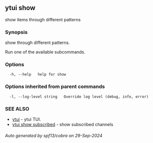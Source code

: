 ## ytui show

show items through different patterns

### Synopsis


show through different patterns.

Run one of the available subcommands.

### Options

```
  -h, --help   help for show
```

### Options inherited from parent commands

```
  -l, --log-level string   Override log level (debug, info, error)
```

### SEE ALSO

* [ytui](ytui.md)	 - ytui TUI.
* [ytui show subscribed](ytui_show_subscribed.md)	 - show subscribed channels

###### Auto generated by spf13/cobra on 29-Sep-2024
